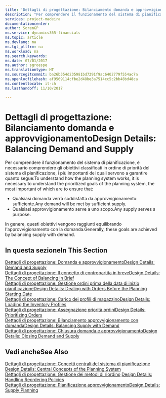 ```yaml
---
title: 'Dettagli di progettazione: Bilanciamento domanda e approvvigionamento | Documenti Microsoft'
description: "Per comprendere il funzionamento del sistema di pianificazione, è necessario comprendere gli obiettivi classificati in ordine di priorità del sistema di pianificazione, i più importanti dei quali servono a garantire che qualsiasi domanda sarà soddisfatta da un approvvigionamento sufficiente e ogni domanda avrà uno scopo."
services: project-madeira
documentationcenter: 
author: SorenGP
ms.service: dynamics365-financials
ms.topic: article
ms.devlang: na
ms.tgt_pltfrm: na
ms.workload: na
ms.search.keywords: 
ms.date: 07/01/2017
ms.author: sgroespe
ms.translationtype: HT
ms.sourcegitcommit: ba26b354d235981bd7291f9ac6402779f554ac7a
ms.openlocfilehash: af9569114cfbe2d48be3a7514cc5c2bb48bd48ca
ms.contentlocale: it-ch
ms.lasthandoff: 11/10/2017

---
```

# <a name="design-details-balancing-demand-and-supply"></a><span data-ttu-id="99f41-103">Dettagli di progettazione: Bilanciamento domanda e approvvigionamento</span><span class="sxs-lookup"><span data-stu-id="99f41-103">Design Details: Balancing Demand and Supply</span></span>
<span data-ttu-id="99f41-104">Per comprendere il funzionamento del sistema di pianificazione, è necessario comprendere gli obiettivi classificati in ordine di priorità del sistema di pianificazione, i più importanti dei quali servono a garantire quanto segue:</span><span class="sxs-lookup"><span data-stu-id="99f41-104">To understand how the planning system works, it is necessary to understand the prioritized goals of the planning system, the most important of which are to ensure that:</span></span>  

- <span data-ttu-id="99f41-105">Qualsiasi domanda verrà soddisfatta da approvvigionamento sufficiente.</span><span class="sxs-lookup"><span data-stu-id="99f41-105">Any demand will be met by sufficient supply.</span></span>  
- <span data-ttu-id="99f41-106">Qualsiasi approvvigionamento serve a uno scopo.</span><span class="sxs-lookup"><span data-stu-id="99f41-106">Any supply serves a purpose.</span></span>  

 <span data-ttu-id="99f41-107">In genere, questi obiettivi vengono raggiunti equilibrando l'approvvigionamento con la domanda.</span><span class="sxs-lookup"><span data-stu-id="99f41-107">Generally, these goals are achieved by balancing supply with demand.</span></span>  

## <a name="in-this-section"></a><span data-ttu-id="99f41-108">In questa sezione</span><span class="sxs-lookup"><span data-stu-id="99f41-108">In This Section</span></span>  
[<span data-ttu-id="99f41-109">Dettagli di progettazione: Domanda e approvvigionamento</span><span class="sxs-lookup"><span data-stu-id="99f41-109">Design Details: Demand and Supply</span></span>](design-details-demand-and-supply.md)  
[<span data-ttu-id="99f41-110">Dettagli di progettazione: Il concetto di contropartita in breve</span><span class="sxs-lookup"><span data-stu-id="99f41-110">Design Details: The Concept of Balancing in Brief</span></span>](design-details-the-concept-of-balancing-in-brief.md)  
[<span data-ttu-id="99f41-111">Dettagli di progettazione: Gestione ordini prima della data di inizio pianificazione</span><span class="sxs-lookup"><span data-stu-id="99f41-111">Design Details: Dealing with Orders Before the Planning Starting Date</span></span>](design-details-dealing-with-orders-before-the-planning-starting-date.md)  
[<span data-ttu-id="99f41-112">Dettagli di progettazione: Carico dei profili di magazzino</span><span class="sxs-lookup"><span data-stu-id="99f41-112">Design Details: Loading the Inventory Profiles</span></span>](design-details-loading-the-inventory-profiles.md)  
[<span data-ttu-id="99f41-113">Dettagli di progettazione: Assegnazione priorità ordini</span><span class="sxs-lookup"><span data-stu-id="99f41-113">Design Details: Prioritizing Orders</span></span>](design-details-prioritizing-orders.md)  
[<span data-ttu-id="99f41-114">Dettagli di progettazione: Bilanciamento approvvigionamento con domanda</span><span class="sxs-lookup"><span data-stu-id="99f41-114">Design Details: Balancing Supply with Demand</span></span>](design-details-balancing-supply-with-demand.md)  
[<span data-ttu-id="99f41-115">Dettagli di progettazione: Chiusura domanda e approvvigionamento</span><span class="sxs-lookup"><span data-stu-id="99f41-115">Design Details: Closing Demand and Supply</span></span>](design-details-closing-demand-and-supply.md)  

## <a name="see-also"></a><span data-ttu-id="99f41-116">Vedi anche</span><span class="sxs-lookup"><span data-stu-id="99f41-116">See Also</span></span>  
 <span data-ttu-id="99f41-117">[Dettagli di progettazione: Concetti centrali del sistema di pianificazione](design-details-central-concepts-of-the-planning-system.md) </span><span class="sxs-lookup"><span data-stu-id="99f41-117">[Design Details: Central Concepts of the Planning System](design-details-central-concepts-of-the-planning-system.md) </span></span>  
 <span data-ttu-id="99f41-118">[Dettagli di progettazione: Gestione dei metodi di riordino](design-details-handling-reordering-policies.md) </span><span class="sxs-lookup"><span data-stu-id="99f41-118">[Design Details: Handling Reordering Policies](design-details-handling-reordering-policies.md) </span></span>  
 [<span data-ttu-id="99f41-119">Dettagli di progettazione: Pianificazione approvvigionamento</span><span class="sxs-lookup"><span data-stu-id="99f41-119">Design Details: Supply Planning</span></span>](design-details-supply-planning.md)

